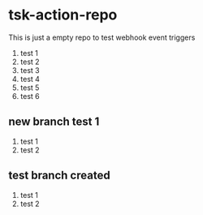 # tsk-action-repo
This is just a empty repo to test webhook event triggers
1. test 1
2. test 2
3. test 3
4. test 4
5. test 5
6. test 6

## new branch test 1
1. test 1
2. test 2

## test branch created
1. test 1
2. test 2